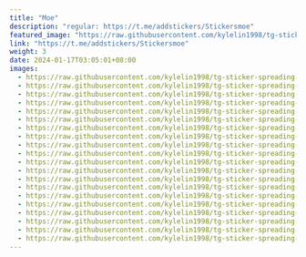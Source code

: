 ```yaml
---
title: "Moe"
description: "regular: https://t.me/addstickers/Stickersmoe"
featured_image: "https://raw.githubusercontent.com/kylelin1998/tg-sticker-spreading-worldwide-images/main/img/dac979cc-2785-4078-9084-3968e48a3c0e.jpg"
link: "https://t.me/addstickers/Stickersmoe"
weight: 3
date: 2024-01-17T03:05:01+08:00
images:
  - https://raw.githubusercontent.com/kylelin1998/tg-sticker-spreading-worldwide-images/main/img/dac979cc-2785-4078-9084-3968e48a3c0e.jpg
  - https://raw.githubusercontent.com/kylelin1998/tg-sticker-spreading-worldwide-images/main/img/925b4205-81ca-4da4-8db0-95c9e0a88d59.jpg
  - https://raw.githubusercontent.com/kylelin1998/tg-sticker-spreading-worldwide-images/main/img/25787c88-ccfc-42b8-bee2-b7941c47c769.jpg
  - https://raw.githubusercontent.com/kylelin1998/tg-sticker-spreading-worldwide-images/main/img/d6fff0bc-064e-427a-a051-6a54f777e1ac.jpg
  - https://raw.githubusercontent.com/kylelin1998/tg-sticker-spreading-worldwide-images/main/img/8c484773-7a3e-43c2-84c1-20617b4b541c.jpg
  - https://raw.githubusercontent.com/kylelin1998/tg-sticker-spreading-worldwide-images/main/img/de6df427-18c4-43ff-9fb1-dd06b1e49aff.jpg
  - https://raw.githubusercontent.com/kylelin1998/tg-sticker-spreading-worldwide-images/main/img/dddf63b5-2b27-4cfd-947d-516b69fc8e28.jpg
  - https://raw.githubusercontent.com/kylelin1998/tg-sticker-spreading-worldwide-images/main/img/31815075-db6b-45e1-8c27-c9661af98f24.jpg
  - https://raw.githubusercontent.com/kylelin1998/tg-sticker-spreading-worldwide-images/main/img/c8eacea2-77e8-45d5-acc7-a0722f99896d.jpg
  - https://raw.githubusercontent.com/kylelin1998/tg-sticker-spreading-worldwide-images/main/img/0a9d1829-1e2b-4d1b-82ab-504941a830d9.jpg
  - https://raw.githubusercontent.com/kylelin1998/tg-sticker-spreading-worldwide-images/main/img/ceb19a7b-33c1-4db5-85e6-cd9e33b7b17d.jpg
  - https://raw.githubusercontent.com/kylelin1998/tg-sticker-spreading-worldwide-images/main/img/79e93bfe-23a7-4f6a-8795-0226c0ec33a2.jpg
  - https://raw.githubusercontent.com/kylelin1998/tg-sticker-spreading-worldwide-images/main/img/5cb05474-db22-4d11-8d36-61f0540f9cc1.jpg
  - https://raw.githubusercontent.com/kylelin1998/tg-sticker-spreading-worldwide-images/main/img/7dbc00fb-0ade-4ecc-9815-cf6b15eb4899.jpg
  - https://raw.githubusercontent.com/kylelin1998/tg-sticker-spreading-worldwide-images/main/img/196169fb-3afb-42e6-9599-5d47aa2dd8e5.jpg
  - https://raw.githubusercontent.com/kylelin1998/tg-sticker-spreading-worldwide-images/main/img/c19a3497-8dfd-4a45-a59b-820c6587d077.jpg
  - https://raw.githubusercontent.com/kylelin1998/tg-sticker-spreading-worldwide-images/main/img/11ca41b3-86c7-4b33-8b6a-6d3f09701dc1.jpg
  - https://raw.githubusercontent.com/kylelin1998/tg-sticker-spreading-worldwide-images/main/img/b348cd06-7a66-4f79-8b5e-5157601ac5d2.jpg
  - https://raw.githubusercontent.com/kylelin1998/tg-sticker-spreading-worldwide-images/main/img/03518c90-057f-4bd7-a9fb-51d64a6f3a3a.jpg
  - https://raw.githubusercontent.com/kylelin1998/tg-sticker-spreading-worldwide-images/main/img/66f61bb2-d473-4c60-afef-77c3fcca3d86.jpg
---
```

